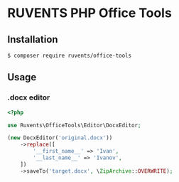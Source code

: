 # RUVENTS PHP Office Tools

## Installation

`$ composer require ruvents/office-tools`

## Usage

### .docx editor

```php
<?php

use Ruvents\OfficeTools\Editor\DocxEditor;

(new DocxEditor('original.docx'))
    ->replace([
        '__first_name__' => 'Ivan',
        '__last_name__' => 'Ivanov',
    ])
    ->saveTo('target.docx', \ZipArchive::OVERWRITE);
```
